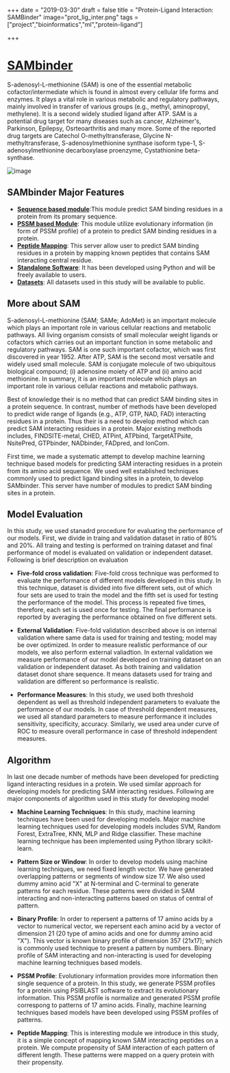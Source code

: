 +++
date = "2019-03-30"
draft = false
title = "Protein-Ligand Interaction: SAMBinder"
image="prot_lig_inter.png"
tags = ["project","bioinformatics","ml","protein-ligand"]

+++

# [SAMbinder](https://webs.iiitd.edu.in/raghava/sambinder/index.html)

S-adenosyl-L-methionine (SAM) is one of the essential metabolic cofactor/intermediate which is found in almost every cellular life forms and enzymes. It plays a vital role in various metabolic and regulatory pathways, mainly involved in transfer of various groups (e.g., methyl, aminopropyl, methylene). It is a second widely studied ligand after ATP. SAM is a potential drug target for many diseases such as cancer, Alzheimer's, Parkinson, Epilepsy, Osrteoarthritis and many more. Some of the reported drug targets are Catechol O-methyltransferase, Glycine N-methyltransferase, S-adenosylmethionine synthase isoform type-1, S-adenosylmethionine decarboxylase proenzyme, Cystathionine beta-synthase. 

![image](../sam_new.png)

SAMbinder Major Features
------------------------

*   **[Sequence based module](https://webs.iiitd.edu.in/raghava/sambinder/batch.html)**:This module predict SAM binding residues in a protein from its promary sequence.
*   **[PSSM based Module](https://webs.iiitd.edu.in/raghava/sambinder/submit.html)**: This module utilize evolutionary information (in form of PSSM profile) of a protein to predict SAM binding residues in a protein.
*   **[Peptide Mapping](https://webs.iiitd.edu.in/raghava/sambinder/motif_scan.php)**: This server allow user to predict SAM binding residues in a protein by mapping known peptides that contains SAM interacting central residue.
*   **[Standalone Software](https://webs.iiitd.edu.in/raghava/sambinder/stand.html)**: It has been developed using Python and will be freely available to users.
*   **[Datasets](https://webs.iiitd.edu.in/raghava/sambinder/download.php)**: All datasets used in this study will be available to public.

## More about SAM

S-adenosyl-L-methionine (SAM; SAMe; AdoMet) is an important molecule which plays an important role in various cellular reactions and metabolic pathways. All living organism consists of small molecular weight ligands or cofactors which carries out an important function in some metabolic and regulatory pathways. SAM is one such important cofactor, which was first discovered in year 1952. After ATP, SAM is the second most versatile and widely used small molecule. SAM is conjugate molecule of two ubiquitous biological compound; (i) adenosine moiety of ATP and (ii) amino acid methionine. In summary, it is an important molecule which plays an important role in various cellular reactions and metabolic pathways.

Best of knowledge their is no method that can predict SAM binding sites in a protein sequence. In contrast, number of methods have been developed to predict wide range of ligands (e.g., ATP, GTP, NAD, FAD) interacting residues in a protein. Thus their is a need to develop method which can predict SAM interacting residues in a protein. Major existing methods includes, FINDSITE-metal, CHED, ATPint, ATPbind, TargetATPsite, NsitePred, GTPbinder, NADbinder, FADpred, and IonCom. 

First time, we made a systematic attempt to develop machine learning technique based models for predicting SAM interacting residues in a protein from its amino acid sequence. We used well established techniques commonly used to predict ligand binding sites in a protein, to develop SAMbinder. This server have number of modules to predict SAM binding sites in a protein.




## Model Evaluation
In this study, we used stanadrd procedure for evaluating the performance of our models. First, we divide in traing and validation dataset in ratio of 80% and 20%. All traing and testing is performed on training dataset and final performance of model is evaluated on validation or independent dataset. Following is brief description on evaluation  

*   **Five-fold cross validation**: Five-fold cross technique was performed to evaluate the performance of different models developed in this study. In this technique, dataset is divided into five different sets, out of which four sets are used to train the model and the fifth set is used for testing the performance of the model. This process is repeated five times, therefore, each set is used once for testing. The final performance is reported by averaging the performance obtained on five different sets.

*   **External Validation**: Five-fold validation described above is on internal validation where same data is used for training and testing; model may be over optimized. In order to measure realistic performance of our models, we also perform external valiadtion. In external validation we measure performance of our model developed on training dataset on an validation or independent dataset. As both training and validation dataset donot share sequence. It means datasets used for traing and validation are different so performance is realistic.

*   **Performance Measures**: In this study, we used both threshold dependent as well as threshold independent parameters to evaluate the performance of our models. In case of threshold dependent measures, we used all standard parameters to measure performance it includes sensitivity, specificity, accuracy. Similarly, we used area under curve of ROC to measure overall performance in case of threshold independent measures.


## Algorithm

In last one decade number of methods have been developed for predicting ligand interacting residues in a protein. We used similar approach for developing models for predicting SAM interacting residues. Following are major components of algorithm used in this study for developing model

*   **Machine Learning Techniques**: In this study, machine learning techniques have been used for developing models. Major machine learning techniques used for developing models includes SVM, Random Forest, ExtraTree, KNN, MLP and Ridge classifier. These machine learning technique has been implemented using Python library scikit-learn.

*   **Pattern Size or Window**: In order to develop models using machine learning techniques, we need fixed length vector. We have generated overlapping patterns or segments of window size 17. We also used dummy amino acid "X" at N-terminal and C-terminal to generate patterns for each residue. These patterns were divided in SAM interacting and non-interacting patterns based on status of central of pattern.

*   **Binary Profile**: In order to repersent a patterns of 17 amino acids by a vector to numerical vector, we repersent each amino acid by a vector of dimension 21 (20 type of amino acids and one for dummy amino acid "X"). This vector is known binary profile of dimension 357 (21x17); which is commonly used technique to present a pattern by numbers. Binary profile of SAM interacting and non-interacting is used for developing machine learning techniques based models.

*   **PSSM Profile**: Evolutionary information provides more information then single sequence of a protein. In this study, we generate PSSM profiles for a protein using PSIBLAST software to extract its evolutionary information. This PSSM profile is normalize and generated PSSM profile correspong to patterns of 17 amino acids. Finally, machine learning techniques based models have been developed using PSSM profiles of patterns.

*   **Peptide Mapping**: This is interesting module we introduce in this study, it is a simple concept of mapping known SAM interacting peptides on a protein. We compute propensity of SAM interaction of each pattern of different length. These patterns were mapped on a query protein with their propensity.
